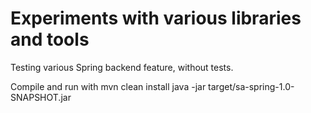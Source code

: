 # Experiments with various libraries and tools

Testing various Spring backend feature, without tests.

Compile and run with
	mvn clean install
	java -jar target/sa-spring-1.0-SNAPSHOT.jar
